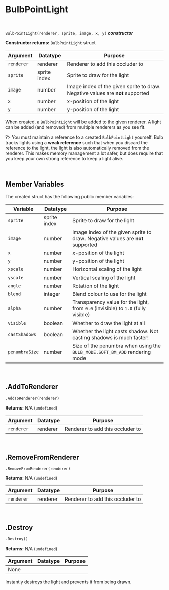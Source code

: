 # BulbPointLight

&nbsp;

`BulbPointLight(renderer, sprite, image, x, y)` ***constructor***

**Constructor returns:** `BulbPointLight` struct

|Argument  |Datatype    |Purpose                                                                       |
|----------|------------|------------------------------------------------------------------------------|
|`renderer`|renderer    |Renderer to add this occluder to                                              |
|`sprite`  |sprite index|Sprite to draw for the light                                                  |
|`image`   |number      |Image index of the given sprite to draw. Negative values are **not** supported|
|`x`       |number      |x-position of the light                                                       |
|`y`       |number      |y-position of the light                                                       |

When created, a `BulbPointLight` will be added to the given renderer. A light can be added (and removed) from multiple renderers as you see fit.

?> You must maintain a reference to a created `BulbPointLight` yourself. Bulb tracks lights using a **weak reference** such that when you discard the reference to the light, the light is also automatically removed from the renderer. This makes memory management a lot safer, but does require that you keep your own strong reference to keep a light alive.

&nbsp;

## Member Variables

The created struct has the following public member variables:

|Variable      |Datatype      |Purpose                                                                          |
|--------------|--------------|---------------------------------------------------------------------------------|
|`sprite`      |sprite index  |Sprite to draw for the light                                                     |
|`image`       |number        |Image index of the given sprite to draw. Negative values are **not** supported   |
|`x`           |number        |x-position of the light                                                          |
|`y`           |number        |y-position of the light                                                          |
|`xscale`      |number        |Horizontal scaling of the light                                                  |
|`yscale`      |number        |Vertical scaling of the light                                                    |
|`angle`       |number        |Rotation of the light                                                            |
|`blend`       |integer       |Blend colour to use for the light                                                |
|`alpha`       |number        |Transparency value for the light, from `0.0` (invisible) to `1.0` (fully visible)|
|`visible`     |boolean       |Whether to draw the light at all                                                 |
|`castShadows` |boolean       |Whether the light casts shadow. Not casting shadows is much faster!              |
|`penumbraSize`|number        |Size of the penumbra when using the `BULB_MODE.SOFT_BM_ADD` rendering mode       |

&nbsp;

## .AddToRenderer

`.AddToRenderer(renderer)`

**Returns:** N/A (`undefined`)

|Argument  |Datatype|Purpose                         |
|----------|--------|--------------------------------|
|`renderer`|renderer|Renderer to add this occluder to|

&nbsp;

## .RemoveFromRenderer

`.RemoveFromRenderer(renderer)`

**Returns:** N/A (`undefined`)

|Argument  |Datatype|Purpose                         |
|----------|--------|--------------------------------|
|`renderer`|renderer|Renderer to add this occluder to|

&nbsp;

## .Destroy

`.Destroy()`

**Returns:** N/A (`undefined`)

|Argument|Datatype|Purpose|
|--------|--------|-------|
|None    |        |       |

Instantly destroys the light and prevents it from being drawn.